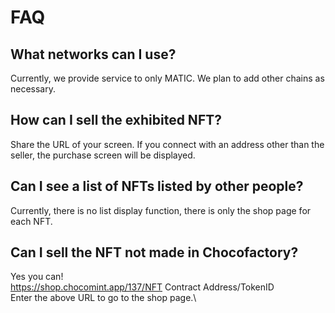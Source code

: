 # FAQ

## What networks can I use?

&#x20;Currently, we provide service to only MATIC. We plan to add other chains as necessary.

## How can I sell the exhibited NFT?

&#x20;Share the URL of your screen. If you connect with an address other than the seller, the purchase screen will be displayed.

## Can I see a list of NFTs listed by other people?

Currently, there is no list display function, there is only the shop page for each NFT.

## Can I sell the NFT not made in Chocofactory?

Yes you can!\
https://shop.chocomint.app/137/NFT Contract Address/TokenID\
Enter the above URL to go to the shop page.\


##

